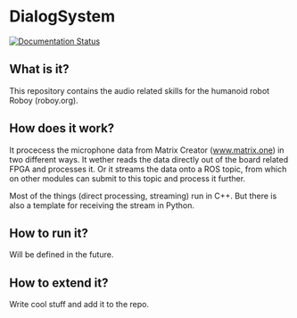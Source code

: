 # DialogSystem
[![Documentation Status](https://readthedocs.org/projects/roboy-audio/badge/?version=master)](http://roboydialog.readthedocs.io/en/master/?badge=master)

## What is it?

This repository contains the audio related skills for the humanoid robot Roboy (roboy.org).

## How does it work?

It procecess the microphone data from Matrix Creator (www.matrix.one) in two different ways. It wether reads the data directly out of the board related FPGA and processes it. Or it streams the data onto a ROS topic, from which on other modules can submit to this topic and process it further.

Most of the things (direct processing, streaming) run in C++. But there is also a template for receiving the stream in Python.

## How to run it?

Will be defined in the future.

## How to extend it?

Write cool stuff and add it to the repo.
